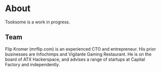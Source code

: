 # About

Tooksome is a work in progress.


## Team

Flip Kromer (mrflip.com) is an experienced CTO and entrepreneur. His
prior businesses are Infochimps and Vigilante Gaming Restaurant. He is
on the board of ATX Hackerspace, and advises a range of startups at
Capital Factory and independently.
